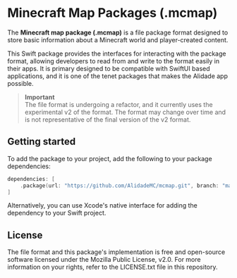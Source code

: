# Minecraft Map Packages (.mcmap)

The **Minecraft map package (.mcmap)** is a file package format designed
to store basic information about a Minecraft world and player-created
content.

This Swift package provides the interfaces for interacting with the
package format, allowing developers to read from and write to the format
easily in their apps. It is primary designed to be compatible with SwiftUI
based applications, and it is one of the tenet packages that makes the
Alidade app possible.

> **Important**  
> The file format is undergoing a refactor, and it currently uses the
> experimental v2 of the format. The format may change over time and is
> not representative of the final version of the v2 format.

## Getting started

To add the package to your project, add the following to your package
dependencies:

```swift
dependencies: [
    .package(url: "https://github.com/AlidadeMC/mcmap.git", branch: "main")
]
```
 Alternatively, you can use Xcode's native interface for adding the
 dependency to your Swift project.
 
 ## License
 
 The file format and this package's implementation is free and open-source
 software licensed under the Mozilla Public License, v2.0. For more
 information on your rights, refer to the LICENSE.txt file in this
 repository.
